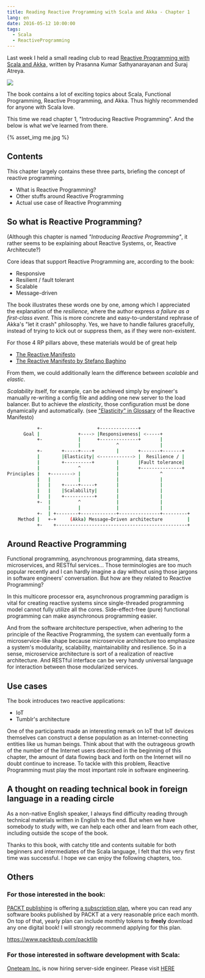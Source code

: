 ```yaml
---
title: Reading Reactive Programming with Scala and Akka - Chapter 1
lang: en
date: 2016-05-12 10:00:00
tags:
  - Scala
  - ReactiveProgramming
---
```


Last week I held a small reading club to read <a  href="http://www.amazon.com/gp/product/1783984341/ref=as_li_tl?ie=UTF8&camp=1789&creative=9325&creativeASIN=1783984341&linkCode=as2&tag=tkqubo-20&linkId=3DD3AV3FBDD6745N">Reactive Programming with Scala and Akka</a><img src="https://ir-na.amazon-adsystem.com/e/ir?t=tkqubo-20&l=as2&o=1&a=1783984341" width="1" height="1" border="0" alt="" style="border:none !important; margin:0px !important;" />, written by Prasanna Kumar Sathyanarayanan and Suraj Atreya.

<a  href="http://www.amazon.com/gp/product/1783984341/ref=as_li_tl?ie=UTF8&camp=1789&creative=9325&creativeASIN=1783984341&linkCode=as2&tag=tkqubo-20&linkId=JASVNACQ5LY5DXPL"><img border="0" src="https://ws-na.amazon-adsystem.com/widgets/q?_encoding=UTF8&ASIN=1783984341&Format=_SL110_&ID=AsinImage&MarketPlace=US&ServiceVersion=20070822&WS=1&tag=tkqubo-20" ></a><img src="https://ir-na.amazon-adsystem.com/e/ir?t=tkqubo-20&l=as2&o=1&a=1783984341" width="1" height="1" border="0" alt="" style="border:none !important; margin:0px !important;" />

The book contains a lot of exciting topics about Scala, Functional Programming, Reactive Programming, and Akka.  Thus highly recommended for anyone with Scala love.

This time we read chapter 1, "Introducing Reactive Programming".  And the below is what we've learned from there.

{% asset_img me.jpg %}

## Contents

This chapter largely contains these three parts, briefing the concept of reactive programming.

- What is Reactive Programming?
- Other stuffs around Reactive Programming
- Actual use case of Reactive Programming

## So what is Reactive Programming?

(Although this chapter is named *"Introducing Reactive Programming"*, it rather seems to be explaining about Reactive Systems, or, Reactive Architecute?)

Core ideas that support Reactive Programming are, according to the book:

- Responsive
- Resilient / fault tolerant
- Scalable
- Message-driven

The book illustrates these words one by one, among which I appreciated the explanation of the *resilience*, where the author express *a failure as a first-class event*.  This is more concrete and easy-to-understand rephrase of Akka's "let it crash" philosophy.  Yes, we have to handle failures gracefully, instead of trying to kick out or suppress them, as if they were non-existent.

For those 4 RP pillars above, these materials would be of great help

- [The Reactive Manifesto](http://www.reactivemanifesto.org/)
- [The Reactive Manifesto by Stefano Baghino](https://speakerdeck.com/stefanobaghino/the-reactive-manifesto) 

From them, we could additionally learn the difference between *scalable* and *elastic*.

*Scalability* itself, for example, can be achieved simply by engineer's manually re-writing a config file and adding one new server to the load balancer.  But to achieve the *elasticity*, those configuration must be done dynamically and automatically.  (see ["Elasticity" in Glossary](http://www.reactivemanifesto.org/glossary#Elasticity) of the Reactive Manifesto)

<style>.gutter { display: none; }</style>
``` bash So something like this?
           +-                    +--------------+
      Goal |              +----> |Responsiveness| <-----+
           +-             |      +--------------+       |
                          |             ^               |
           +-       +-----+----+        |       +-------+-------+
           |        |Elasticity| <------------> |  Resilience / |
           |        +----------+        |       |Fault tolerance|
           |              ^             |       +---------------+
Principles |   +--------> |             |               ^
           |   |          |             |               |
           |   |    +-----+-----+       |               |
           |   |    |Scalability|       |               |
           |   |    +-----------+       |               |
           +-  |          ^             |               |
               |          |             |               |
           +-  | +--------+-------------+---------------+---------+
    Method |   +-+     (Akka) Message−Driven architecture         |
           +-    +------------------------------------------------+
```


## Around Reactive Programming

Functional programming, asynchronous programming, data streams, microservices, and RESTful services...  Those terminologies are too much popular recently and I can hardly imagine a day without using those jargons in software engineers' conversation.  But how are they related to Reactive Programming?

In this multicore processor era, asynchronous programming paradigm is vital for creating reactive systems since single-threaded programming model cannot fully utilize all the cores.  Side-effect-free (pure) functional programming can make asynchronous programming easier.

And from the software architecture perspective, when adhering to the principle of the Reactive Programming, the system can eventually form a microservice-like shape because microservice architecture too emphasize a system's modularity, scalability, maintainability and resilience.  So in a sense, microservice architecture is sort of a realization of reactive architecture.  And RESTful interface can be very handy universal language for interaction between those modularized services.

## Use cases

The book introduces two reactive applications:

- IoT
- Tumblr's architecture

One of the participants made an interesting remark on IoT that IoT devices themselves can construct a dense population as an Internet-connecting entities like us human beings.  Think about that with the outrageous growth of the number of the Internet users described in the beginning of this chapter, the amount of data flowing back and forth on the Internet will no doubt continue to increase.  To tackle with this problem, Reactive Programming must play the most important role in software engineering.

## A thought on reading technical book in foreign language in a reading circle

As a non-native English speaker, I always find difficulty reading through technical materials written in English to the end.  But when we have somebody to study with, we can help each other and learn from each other, including outside the scope of the book.

Thanks to this book, with catchy title and contents suitable for both beginners and intermediates of the Scala language, I felt that this very first time was successful.  I hope we can enjoy the following chapters, too.

## Others

### For those interested in the book:

[PACKT publishing](https://www.packtpub.com/) is offering [a subscription plan](https://www.packtpub.com/books/subscription/packtlib), where you can read any software books published by PACKT at a very reasonable price each month.  On top of that, yearly plan can include monthly tokens to **freely** download any one digital book!  I will strongly recommend applying for this plan.

https://www.packtpub.com/packtlib

### For those interested in software development with Scala:

[Oneteam Inc.](https://one-team.com/) is now hiring server-side engineer.  Please visit [HERE](https://one-team.com/recruit/)

